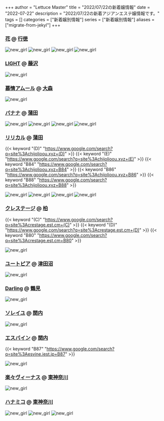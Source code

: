 +++
author = "Lettuce Master"
title = "2022/07/22の新着嬢情報"
date = "2022-07-22"
description = "2022/07/22の新着アジアンエステ嬢情報です。"
tags = []
categories = ["新着嬢別情報"]
series = ["新着嬢別情報"]
aliases = ["migrate-from-jekyl"]
+++
### [花](http://sh-ylm0.tokyo/) @ [行徳](/post/gyotoku)


![new_girl](https://i.imgur.com/jebxQtE.jpeg)
![new_girl](https://i.imgur.com/Y0hdKQF.jpeg)
![new_girl](https://i.imgur.com/1QdyBYn.gif)
![new_girl](https://i.imgur.com/UmlOOED.jpeg)
### [LIGHT](http://sh-ylm9.tokyo/) @ [藤沢](/post/fujisawa)


![new_girl](https://i.imgur.com/85ObwSs.png)
### [慕情アムール](http://hfmo5.xyz/) @ [大森](/post/omori)


![new_girl](https://i.imgur.com/yEsM2Lm.jpeg)
### [バナナ](http://ciutyia.xyz/) @ [蒲田](/post/kamata)


![new_girl](https://i.imgur.com/1b3rfWQ.png)
![new_girl](https://i.imgur.com/1yKDQoE.png)
![new_girl](https://i.imgur.com/MyWHyYS.png)
![new_girl](https://i.imgur.com/qbWg3zo.jpeg)
### [リリカル](http://chijolioou.xyz/) @ [蒲田](/post/kamata)
{{< keyword "(D)" "https://www.google.com/search?q=site%3Achijolioou.xyz+(D)" >}} {{< keyword "(E)" "https://www.google.com/search?q=site%3Achijolioou.xyz+(E)" >}} {{< keyword "B84" "https://www.google.com/search?q=site%3Achijolioou.xyz+B84" >}} {{< keyword "B86" "https://www.google.com/search?q=site%3Achijolioou.xyz+B86" >}} {{< keyword "B88" "https://www.google.com/search?q=site%3Achijolioou.xyz+B88" >}} 

![new_girl](https://www.thermaxglobal.com/wp-content/uploads/2020/05/image-not-found.jpg)
![new_girl](https://i.imgur.com/Qc73lVl.png)
![new_girl](https://i.imgur.com/iKeIe69.png)
![new_girl](https://i.imgur.com/VEVPhuB.jpeg)
### [クレステージ](https://crestage.est.cm/) @ [柏](/post/kashiwa)
{{< keyword "(C)" "https://www.google.com/search?q=site%3Acrestage.est.cm+(C)" >}} {{< keyword "(D)" "https://www.google.com/search?q=site%3Acrestage.est.cm+(D)" >}} {{< keyword "B80" "https://www.google.com/search?q=site%3Acrestage.est.cm+B80" >}} 

![new_girl](https://crestage.est.cm/photos/sites/8/2022/07/2022072105304827.jpg_300X450.jpg)
### [ユートピア](http://utopia.relax-good.com/) @ [津田沼](/post/tsudanuma)


![new_girl](https://i.imgur.com/uI7nApq.jpeg)
### [Darling](http://darling.relaxya.jp/) @ [鶴見](/post/tsurumi)


![new_girl](https://i.imgur.com/kfgAIOU.jpeg)
### [ソレイユ](http://soleil.msa.jp/) @ [関内](/post/kannai)


![new_girl](https://i.imgur.com/N2vJSZB.jpeg)
### [エスバイン](http://esvine.iest.jp/) @ [関内](/post/kannai)
{{< keyword "B87" "https://www.google.com/search?q=site%3Aesvine.iest.jp+B87" >}} 

![new_girl](https://i.imgur.com/ItjcPDL.jpeg)
### [楽々ヴィーナス](http://www.rakuraku-venus.xyz/) @ [東神奈川](/post/higashikanagawa)


![new_girl](https://i.imgur.com/4voyKHZ.jpeg)
### [ハナミコ](http://fhfg3.tokyo/) @ [東神奈川](/post/higashikanagawa)


![new_girl](https://i.imgur.com/HFhzqgr.png)
![new_girl](https://i.imgur.com/PBMcRVv.jpeg)
![new_girl](https://i.imgur.com/RuIhYoE.png)
